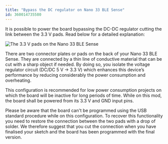 ```yaml
---
title: "Bypass the DC regulator on Nano 33 BLE Sense"
id: 360014735580
---
```


It is possible to power the board bypassing the DC-DC regulator cutting the link between the 3.3 V pads. Read below for a detailed explanation:

![The 3.3 V pads on the Nano 33 BLE Sense](img/nano33blesense-3.3V-pads.png)

There are two connector plates or pads on the back of your Nano 33 BLE Sense. They are connected by a thin line of conductive material that can be cut with a sharp object if needed. By doing so, you isolate the voltage regulator circuit (DC/DC 5 V -> 3.3 V) which enhances this device’s performance by reducing considerably the power consumption and overheating.

This configuration is recommended for low power consumption projects on which the board will be inactive for long periods of time. While on this mod, the board shall be powered from its 3.3 V and GND input pins.

Please be aware that the board can't be programmed using the USB standard procedure while on this configuration. To recover this functionality you need to restore the connection between the two pads with a drop of solder. We therefore suggest that you cut the connection when you have finalised your sketch and the board has been programmed with the final version.
